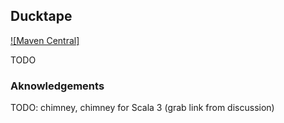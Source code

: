 ## Ducktape

[![Maven Central]](https://maven-badges.herokuapp.com/maven-central/io.github.arainko/ducktape/badge.svg?style=flat-square)

TODO


### Aknowledgements
TODO:
chimney, chimney for Scala 3 (grab link from discussion)